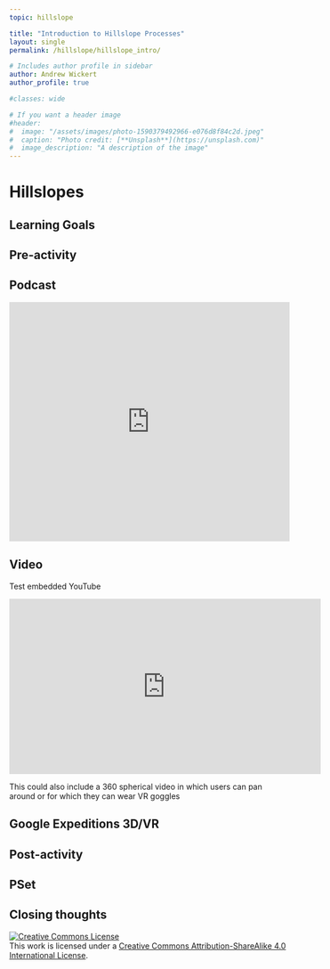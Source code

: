 ```yaml
---
topic: hillslope

title: "Introduction to Hillslope Processes"
layout: single
permalink: /hillslope/hillslope_intro/

# Includes author profile in sidebar
author: Andrew Wickert
author_profile: true

#classes: wide

# If you want a header image
#header:
#  image: "/assets/images/photo-1590379492966-e076d8f84c2d.jpeg"
#  caption: "Photo credit: [**Unsplash**](https://unsplash.com)"
#  image_description: "A description of the image"
---
```


# Hillslopes

## Learning Goals

## Pre-activity

## Podcast

<iframe src="https://www.podbean.com/media/player/multi?playlist=http%3A%2F%2Fplaylist.podbean.com%2F9275608%2Fplaylist_multi.xml&amp;vjs=1&amp;size=430&amp;skin=1&amp;episode_list_bg=%23ffffff&amp;bg_left=%23000000&amp;bg_mid=%230c5056&amp;bg_right=%232a1844&amp;podcast_title_color=%23c4c4c4&amp;episode_title_color=%23ffffff&amp;auto=0&amp;share=1&amp;fonts=Helvetica&amp;download=1&amp;rtl=0&amp;show_playlist_recent_number=10" title="GeomorphOnline" width="100%" height="430" scrolling="no" style="border: none;"></iframe>

## Video

Test embedded YouTube

<iframe width="560" height="315" src="https://www.youtube.com/embed/S64XZH_NnU8" frameborder="0" allow="accelerometer; autoplay; encrypted-media; gyroscope; picture-in-picture" allowfullscreen></iframe>

This could also include a 360 spherical video in which users can pan around or for which they can wear VR goggles

## Google Expeditions 3D/VR

## Post-activity

## PSet

## Closing thoughts


<a rel="license" href="http://creativecommons.org/licenses/by-sa/4.0/"><img alt="Creative Commons License" style="border-width:0" src="https://i.creativecommons.org/l/by-sa/4.0/88x31.png" /></a><br />This work is licensed under a <a rel="license" href="http://creativecommons.org/licenses/by-sa/4.0/">Creative Commons Attribution-ShareAlike 4.0 International License</a>.
